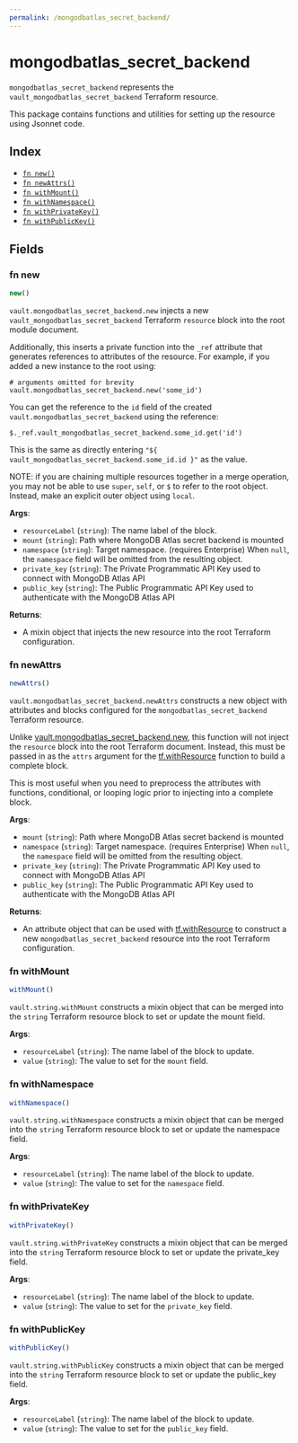 ```yaml
---
permalink: /mongodbatlas_secret_backend/
---
```


# mongodbatlas_secret_backend

`mongodbatlas_secret_backend` represents the `vault_mongodbatlas_secret_backend` Terraform resource.



This package contains functions and utilities for setting up the resource using Jsonnet code.


## Index

* [`fn new()`](#fn-new)
* [`fn newAttrs()`](#fn-newattrs)
* [`fn withMount()`](#fn-withmount)
* [`fn withNamespace()`](#fn-withnamespace)
* [`fn withPrivateKey()`](#fn-withprivatekey)
* [`fn withPublicKey()`](#fn-withpublickey)

## Fields

### fn new

```ts
new()
```


`vault.mongodbatlas_secret_backend.new` injects a new `vault_mongodbatlas_secret_backend` Terraform `resource`
block into the root module document.

Additionally, this inserts a private function into the `_ref` attribute that generates references to attributes of the
resource. For example, if you added a new instance to the root using:

    # arguments omitted for brevity
    vault.mongodbatlas_secret_backend.new('some_id')

You can get the reference to the `id` field of the created `vault.mongodbatlas_secret_backend` using the reference:

    $._ref.vault_mongodbatlas_secret_backend.some_id.get('id')

This is the same as directly entering `"${ vault_mongodbatlas_secret_backend.some_id.id }"` as the value.

NOTE: if you are chaining multiple resources together in a merge operation, you may not be able to use `super`, `self`,
or `$` to refer to the root object. Instead, make an explicit outer object using `local`.

**Args**:
  - `resourceLabel` (`string`): The name label of the block.
  - `mount` (`string`): Path where MongoDB Atlas secret backend is mounted
  - `namespace` (`string`): Target namespace. (requires Enterprise) When `null`, the `namespace` field will be omitted from the resulting object.
  - `private_key` (`string`): The Private Programmatic API Key used to connect with MongoDB Atlas API
  - `public_key` (`string`): The Public Programmatic API Key used to authenticate with the MongoDB Atlas API

**Returns**:
- A mixin object that injects the new resource into the root Terraform configuration.


### fn newAttrs

```ts
newAttrs()
```


`vault.mongodbatlas_secret_backend.newAttrs` constructs a new object with attributes and blocks configured for the `mongodbatlas_secret_backend`
Terraform resource.

Unlike [vault.mongodbatlas_secret_backend.new](#fn-new), this function will not inject the `resource`
block into the root Terraform document. Instead, this must be passed in as the `attrs` argument for the
[tf.withResource](https://github.com/tf-libsonnet/core/tree/main/docs#fn-withresource) function to build a complete block.

This is most useful when you need to preprocess the attributes with functions, conditional, or looping logic prior to
injecting into a complete block.

**Args**:
  - `mount` (`string`): Path where MongoDB Atlas secret backend is mounted
  - `namespace` (`string`): Target namespace. (requires Enterprise) When `null`, the `namespace` field will be omitted from the resulting object.
  - `private_key` (`string`): The Private Programmatic API Key used to connect with MongoDB Atlas API
  - `public_key` (`string`): The Public Programmatic API Key used to authenticate with the MongoDB Atlas API

**Returns**:
  - An attribute object that can be used with [tf.withResource](https://github.com/tf-libsonnet/core/tree/main/docs#fn-withresource) to construct a new `mongodbatlas_secret_backend` resource into the root Terraform configuration.


### fn withMount

```ts
withMount()
```

`vault.string.withMount` constructs a mixin object that can be merged into the `string`
Terraform resource block to set or update the mount field.



**Args**:
  - `resourceLabel` (`string`): The name label of the block to update.
  - `value` (`string`): The value to set for the `mount` field.


### fn withNamespace

```ts
withNamespace()
```

`vault.string.withNamespace` constructs a mixin object that can be merged into the `string`
Terraform resource block to set or update the namespace field.



**Args**:
  - `resourceLabel` (`string`): The name label of the block to update.
  - `value` (`string`): The value to set for the `namespace` field.


### fn withPrivateKey

```ts
withPrivateKey()
```

`vault.string.withPrivateKey` constructs a mixin object that can be merged into the `string`
Terraform resource block to set or update the private_key field.



**Args**:
  - `resourceLabel` (`string`): The name label of the block to update.
  - `value` (`string`): The value to set for the `private_key` field.


### fn withPublicKey

```ts
withPublicKey()
```

`vault.string.withPublicKey` constructs a mixin object that can be merged into the `string`
Terraform resource block to set or update the public_key field.



**Args**:
  - `resourceLabel` (`string`): The name label of the block to update.
  - `value` (`string`): The value to set for the `public_key` field.
